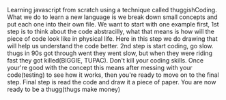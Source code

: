 Learning javascript from scratch using a technique called thuggishCoding. What we do to learn a new language is we break down small concepts and put each one into their own file. We want to start with one example first, 1st step is to think about the code abstracilly, what that means is how will the piece of code look like in physical life. Here in this step we do drawing that will help us understand the code better. 2nd step is start coding, go slow. thugs in 90s got through went they went slow, but when they were riding fast they got killed(BIGGIE, TUPAC). Don't kill your coding skills. Once your're good with the concept this means after messing with your code(testing) to see how it works, then you're ready to move on to the final step. Final step is read the code and draw it a piece of paper. You are now ready to be a thugg(thugs make money) 

